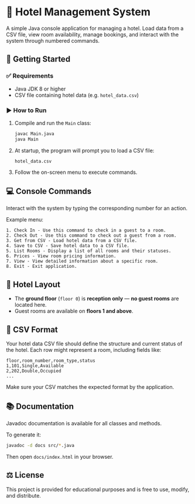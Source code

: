 # 🏨 Hotel Management System

A simple Java console application for managing a hotel. Load data from a CSV file, view room availability, manage bookings, and interact with the system through numbered commands.

## 🚀 Getting Started

### ✅ Requirements
- Java JDK 8 or higher
- CSV file containing hotel data (e.g. `hotel_data.csv`)

### ▶️ How to Run

1. Compile and run the `Main` class:
   ```bash
   javac Main.java
   java Main
   ```

2. At startup, the program will prompt you to load a CSV file:
   ```
   hotel_data.csv
   ```

3. Follow the on-screen menu to execute commands.

## 💻 Console Commands

Interact with the system by typing the corresponding number for an action.

Example menu:
```
1. Check In - Use this command to check in a guest to a room.
2. Check Out - Use this command to check out a guest from a room.
3. Get from CSV - Load hotel data from a CSV file.
4. Save to CSV - Save hotel data to a CSV file.
5. List Rooms - Display a list of all rooms and their statuses.
6. Prices - View room pricing information.
7. View - View detailed information about a specific room.
8. Exit - Exit application.
```

## 🏢 Hotel Layout

- The **ground floor** (`floor 0`) is **reception only** — **no guest rooms** are located here.
- Guest rooms are available on **floors 1 and above**.

## 📄 CSV Format

Your hotel data CSV file should define the structure and current status of the hotel. Each row might represent a room, including fields like:

```
floor,room_number,room_type,status
1,101,Single,Available
2,202,Double,Occupied
...
```

Make sure your CSV matches the expected format by the application.

## 📚 Documentation

Javadoc documentation is available for all classes and methods.

To generate it:

```bash
javadoc -d docs src/*.java
```

Then open `docs/index.html` in your browser.

## ⚖️ License

This project is provided for educational purposes and is free to use, modify, and distribute.


